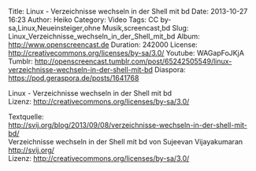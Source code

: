 Title: Linux - Verzeichnisse wechseln in der Shell mit bd
Date: 2013-10-27 16:23
Author: Heiko
Category: Video
Tags: CC by-sa,Linux,Neueinsteiger,ohne Musik,screencast,bd
Slug: Linux_Verzeichnisse_wechseln_in_der_Shell_mit_bd
Album: http://www.openscreencast.de
Duration: 242000
License: http://creativecommons.org/licenses/by-sa/3.0/
Youtube: WAGapFoJKjA
Tumblr: http://openscreencast.tumblr.com/post/65242505549/linux-verzeichnisse-wechseln-in-der-shell-mit-bd
Diaspora: https://pod.geraspora.de/posts/1641768

Linux - Verzeichnisse wechseln in der Shell mit bd  
Lizenz: <http://creativecommons.org/licenses/by-sa/3.0/>  
  
Textquelle:  
<http://svij.org/blog/2013/09/08/verzeichnisse-wechseln-in-der-shell-mit-bd/>  
Verzeichnisse wechseln in der Shell mit bd von Sujeevan Vijayakumaran
<http://svij.org/>  
Lizenz: <http://creativecommons.org/licenses/by-sa/3.0/>

